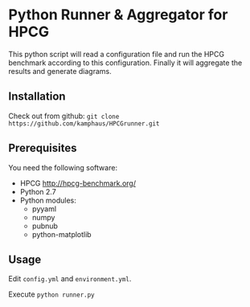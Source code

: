 # Python Runner & Aggregator for HPCG

This python script will read a configuration file and run the HPCG benchmark according to this configuration.
Finally it will aggregate the results and generate diagrams.

## Installation

Check out from github: `git clone https://github.com/kamphaus/HPCGrunner.git`

## Prerequisites

You need the following software:
* HPCG http://hpcg-benchmark.org/
* Python 2.7
* Python modules:
  * pyyaml
  * numpy
  * pubnub
  * python-matplotlib

## Usage

Edit `config.yml` and `environment.yml`.

Execute `python runner.py`
